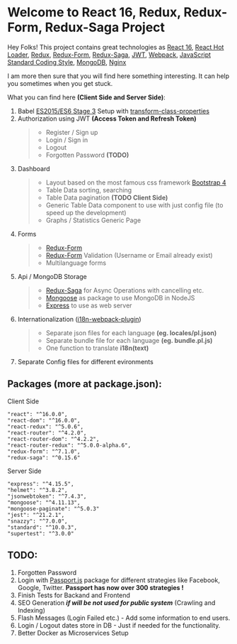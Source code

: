 # Welcome to React 16, Redux, Redux-Form, Redux-Saga Project

Hey Folks! This project contains great technologies as  [React 16](https://reactjs.org/), [React Hot Loader](https://github.com/gaearon/react-hot-loader), [Redux](http://redux.js.org/), [Redux-Form](https://redux-form.com), [Redux-Saga](https://redux-saga.js.org/), [JWT](https://jwt.io/), [Webpack](https://webpack.js.org), [JavaScript Standard Coding Style](https://standardjs.com/), [MongoDB](https://www.mongodb.com/), [Nginx](https://nginx.org)

I am more then sure that you will find here something interesting. It can help you sometimes when you get stuck.

What you can find here **(Client Side and Server Side)**:

 1. Babel [ES2015/ES6 Stage 3](https://babeljs.io/docs/plugins/preset-stage-3/) Setup with [transform-class-properties](https://babeljs.io/docs/plugins/transform-class-properties/)
 2. Authorization using JWT **(Access Token and Refresh Token)**
	> - Register / Sign up
	> - Login / Sign in
	> - Logout
	> - Forgotten Password **(TODO)**
 3. Dashboard
	> - Layout based on the most famous css framework [Bootstrap 4](http://getbootstrap.com/)
	> - Table Data sorting, searching
	> - Table Data pagination **(TODO Client Side)**
	> - Generic Table Data component to use with just config file (to speed up the development)
	> - Graphs / Statistics Generic Page
3. Forms
	> - [Redux-Form](https://redux-form.com)
	> - [Redux-Form](https://redux-form.com) Validation (Username or Email already exist)
	> - Multilanguage forms
4. Api / MongoDB Storage
	> - [Redux-Saga](https://redux-saga.js.org/) for Async Operations with cancelling etc.
	> - [Mongoose](http://mongoosejs.com/) as package to use MongoDB in NodeJS
	> - [Express](https://expressjs.com/) to use as web server
5. Internationalization ([i18n-webpack-plugin](https://github.com/webpack-contrib/i18n-webpack-plugin))
	> - Separate json files for each language **(eg. locales/pl.json)**
	> - Separate bundle file for each language **(eg. bundle.pl.js)**
	> - One function to translate **i18n(text)**
6. Separate Config files for different evironments

## Packages (more at package.json):

Client Side 

	"react": "^16.0.0",
	"react-dom": "^16.0.0",
	"react-redux": "^5.0.6",
	"react-router": "^4.2.0",
	"react-router-dom": "^4.2.2",
	"react-router-redux": "^5.0.0-alpha.6",
	"redux-form": "^7.1.0",
	"redux-saga": "^0.15.6"
	
Server Side
	
	"express": "^4.15.5",
	"helmet": "^3.8.2",
	"jsonwebtoken": "^7.4.3",
	"mongoose": "^4.11.13",
	"mongoose-paginate": "^5.0.3"
	"jest": "^21.2.1",
	"snazzy": "^7.0.0",
	"standard": "^10.0.3",
	"supertest": "^3.0.0"

## TODO:
1. Forgotten Password
2. Login with [Passport.js](http://www.passportjs.org/) package for different strategies like Facebook, Google, Twitter. **Passport has now over 300 strategies !**
3. Finish Tests for Backand and Frontend 
4. SEO Generation ***if will be not used for public system*** (Crawling and Indexing)
5. Flash Messages (Login Failed etc.) - Add some information to end users.
6. Login / Logout dates store in DB - Just if needed for the functionality.
7. Better Docker as Microservices Setup